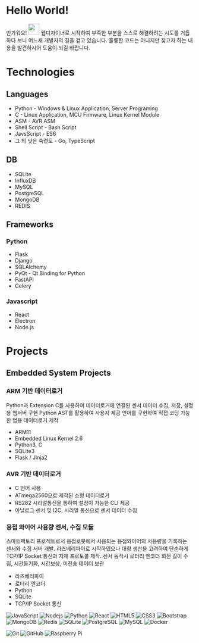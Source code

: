 # Hello World!
반가워요! <img src="https://raw.githubusercontent.com/aemmadi/aemmadi/master/wave.gif" width="30px">
웹디자이너로 시작하여 부족한 부분을 스스로 해결하려는 시도를 거듭하다 보니 어느새 개발자의 길을 걷고 있습니다. 훌륭한 코드는 아니지만 찾고자 하는 내용을 발견하시어 도움이 되길 바랍니다.

# Technologies
## Languages
* Python - Windows & Linux Application, Server Programing
* C - Linux Application, MCU Firmware, Linux Kernel Module
* ASM - AVR ASM
* Shell Script - Bash Script 
* JavsScript - ES6
* 그 외 낮은 숙련도 - Go, TypeScript

## DB
* SQLite
* InfluxDB
* MySQL
* PostgreSQL
* MongoDB
* REDIS

## Frameworks
### Python
* Flask 
* Django 
* SQLAlchemy 
* PyQt - Qt Binding for Python
* FastAPI 
* Celery 

### Javascript
* React
* Electron 
* Node.js

# Projects
## Embedded System Projects
### ARM 기반 데이터로거 
Python과 Extension C를 사용하여 데이터로거에 연결된 센서 데이터 수집, 저장, 설정용 웹서버 구현
Python AST를 활용하여 사용자 제공 언어를 구현하여 직접 코딩 가능한 범용 데이터로거 제작
* ARM11
* Embedded Linux Kernel 2.6
* Python3, C
* SQLite3
* Flask / Jinja2

### AVR 기반 데이터로거
* C 언어 사용
* ATmega2560으로 제작된 소형 데이터로거 
* RS282 시리얼통신을 통하여 설정이 가능한 CLI 제공
* 아날로그 센서 및 I2C, 시리얼 통신으로 센서 데이터 수집

### 용접 와이어 사용량 센서, 수집 모듈
스마트팩토리 프로젝트로서 용접로봇에서 사용되는 용접와이어의 사용량을 기록하는 센서와 수집 서버 개발. 라즈베리파이로 시작하였으나 대량 생산을 고려하여 단순하게 TCP/IP Socket 통신과 자체 프로토콜 제작.
센서 동작시 로터리 엔코더 회전 길이 수집, 시간동기화, 시간보상, 미전송 데이터 보관
* 라즈베리파이 
* 로터리 엔코더
* Python
* SQLite
* TCP/IP Socket 통신



![JavaScript](https://img.shields.io/badge/-JavaScript-black?style=flat-square&logo=javascript)
![Nodejs](https://img.shields.io/badge/-Nodejs-black?style=flat-square&logo=Node.js)
![Python](https://img.shields.io/badge/-Python-black?style=flat-square&logo=Python)
![React](https://img.shields.io/badge/-React-black?style=flat-square&logo=react)
![HTML5](https://img.shields.io/badge/-HTML5-E34F26?style=flat-square&logo=html5&logoColor=white)
![CSS3](https://img.shields.io/badge/-CSS3-1572B6?style=flat-square&logo=css3)
![Bootstrap](https://img.shields.io/badge/-Bootstrap-563D7C?style=flat-square&logo=bootstrap)
![MongoDB](https://img.shields.io/badge/-MongoDB-black?style=flat-square&logo=mongodb)
![Redis](https://img.shields.io/badge/-Redis-black?style=flat-square&logo=Redis)
![SQLite](https://img.shields.io/badge/sqlite-%2307405e.svg?style=for-the-badge&logo=sqlite&logoColor=white)
![PostgreSQL](https://img.shields.io/badge/-PostgreSQL-336791?style=flat-square&logo=postgresql)
![MySQL](https://img.shields.io/badge/-MySQL-black?style=flat-square&logo=mysql)
![Docker](https://img.shields.io/badge/-Docker-black?style=flat-square&logo=docker)

![Git](https://img.shields.io/badge/-Git-black?style=flat-square&logo=git)
![GitHub](https://img.shields.io/badge/-GitHub-181717?style=flat-square&logo=github)
![Raspberry Pi](https://img.shields.io/badge/-Raspberry%20Pi-C51A4A?style=flat-square&logo=Raspberry-Pi)
